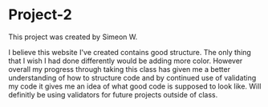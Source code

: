 # Project-2
This project was created by Simeon W.

I believe this website I've created contains good structure. The only thing that I wish I had done differently would be adding more color. However overall my progress through taking this class has given me a better understanding of how to structure code and by continued use of validating my code it gives me an idea of what good code is supposed to look like. Will definitly be using validators for future projects outside of class.
